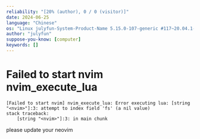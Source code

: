 ```yaml
---
reliability: "[20% (author), 0 / 0 (visitor)]"
date: 2024-06-25
language: "Chinese"
os: "Linux julyfun-System-Product-Name 5.15.0-107-generic #117~20.04.1-Ubuntu SMP Tue Apr 30 10:35:57 UTC 2024 x86_64 x86_64 x86_64 GNU/Linux"
author: "julyfun"
suppose-you-know: [computer]
keywords: []
---
```


# Failed to start nvim nvim_execute_lua

```
[Failed to start nvim] nvim_execute_lua: Error executing lua: [string "<nvim>"]:3: attempt to index field 'fs' (a nil value)
stack traceback:
	[string "<nvim>"]:3: in main chunk
```

please update your neovim

